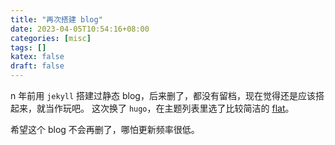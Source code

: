 ```yaml
---
title: "再次搭建 blog"
date: 2023-04-05T10:54:16+08:00
categories: [misc]
tags: []
katex: false
draft: false
---
```


n 年前用 `jekyll` 搭建过静态 blog，后来删了，都没有留档，现在觉得还是应该搭起来，就当作玩吧。
这次换了 `hugo`，在主题列表里选了比较简洁的 [flat](https://github.com/leafee98/hugo-theme-flat)。

希望这个 blog 不会再删了，哪怕更新频率很低。

<!--more-->
